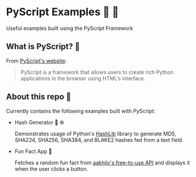 # PyScript Examples :rocket: :snake:

Useful examples built using the PyScript Framework

## What is PyScript? :monocle_face:

From [PyScript's website](https://pyscript.net/):

> PyScript is a framework that allows users to create rich Python applications in the browser using HTML’s interface.

## About this repo :toolbox:

Currently contains the following examples built with PyScript:

- Hash Generator :closed_lock_with_key: :gear:

  Demonstrates usage of Python's [HashLib](https://docs.python.org/3/library/hashlib.html) library to generate MD5, SHA224, SHA256, SHA384, and BLAKE2 hashes fed from a text field.

- Fun Fact App :triangular_ruler:

  Fetches a random fun fact from [aakhilv's free-to-use API](https://api.aakhilv.me/) and displays it when the user clicks a button.
